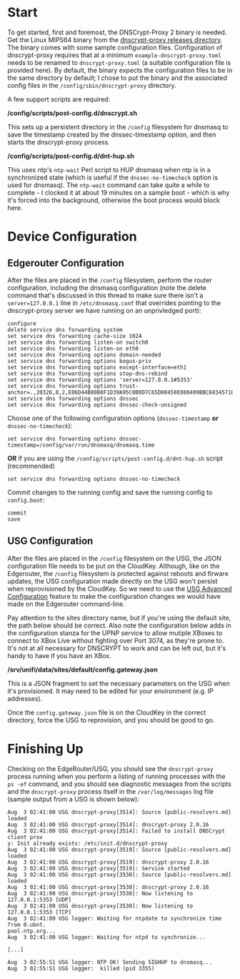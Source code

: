 # Start

To get started, first and foremost, the DNSCrypt-Proxy 2 binary is needed. Get the Linux MIPS64 binary from the [dnscrypt-proxy releases directory](https://github.com/jedisct1/dnscrypt-proxy/releases). The binary comes with some sample configuration files. Configuration of dnscrypt-proxy requires that at a minimum `example-dnscrypt-proxy.toml` needs to be renamed to `dnscrypt-proxy.toml` (a suitable configuration file is provided here). By default, the binary expects the configuration files to be in the same directory by default; I chose to put the binary and the associated config files in the `/config/sbin/dnscrypt-proxy` directory.

A few support scripts are required:

**/config/scripts/post-config.d/dnscrypt.sh**

This sets up a persistent directory in the `/config` filesystem for dnsmasq to save the timestamp created by the dnssec-timestamp option, and then starts the dnscrypt-proxy process.

**/config/scripts/post-config.d/dnt-hup.sh**

This uses ntp's `ntp-wait` Perl script to HUP dnsmasq when ntp is in a synchronized state (which is useful if the `dnssec-no-timecheck` option is used for dnsmasq). The `ntp-wait` command can take quite a while to complete - I clocked it at about 19 minutes on a sample boot - which is why it's forced into the background, otherwise the boot process would block here.

# Device Configuration

## Edgerouter Configuration

After the files are placed in the `/config` filesystem, perform the router configuration, including the dnsmasq configuration (note the delete command that's discussed in this thread to make sure there isn't a `server=127.0.0.1` line in `/etc/dnsmasq.conf` that overrides pointing to the dnscrypt-proxy server we have running on an unprivledged port):

```
configure
delete service dns forwarding system
set service dns forwarding cache-size 1024
set service dns forwarding listen-on switch0
set service dns forwarding listen-on eth0
set service dns forwarding options domain-needed
set service dns forwarding options bogus-priv
set service dns forwarding options except-interface=eth1
set service dns forwarding options stop-dns-rebind
set service dns forwarding options 'server=127.0.0.1#5353'
set service dns forwarding options trust-anchor=.,20326,8,2,E06D44B80B8F1D39A95C0B0D7C65D08458E880409BBC683457104237C7F8EC8D
set service dns forwarding options dnssec
set service dns forwarding options dnssec-check-unsigned
```

Choose one of the following configuration options (`dnssec-timestamp` **or** `dnssec-no-timecheck`):
 
```
set service dns forwarding options dnssec-timestamp=/config/var/run/dnsmasq/dnsmasq.time
```

**OR** if you are using the `/config/scripts/post-config.d/dnt-hup.sh` script (recommended)

```
set service dns forwarding options dnssec-no-timecheck
```

Commit changes to the running config and save the running config to `config.boot`:

```
commit
save
```

## USG Configuration

After the files are placed in the `/config` filesystem on the USG, the JSON configuration file needs to be put on the CloudKey. Although, like on the Edgerouter, the `/config` filesystem is protected against reboots and firware updates, the USG configuration made directly on the USG won't persist when reprovisioned by the CloudKey. So we need to use the [USG Advanced Configuration](https://help.ubnt.com/hc/en-us/articles/215458888-UniFi-USG-Advanced-Configuration) feature to make the configuration changes we would have made on the Edgerouter command-line.

Pay attention to the sites directory name, but if you're using the default site, the path below should be correct. Also note the configuration below adds in the configuration stanza for the UPNP service to allow mutiple XBoxes to connect to XBox Live without fighting over Port 3074, as they're prone to. It's not at all necessary for DNSCRYPT to work and can be left out, but it's handy to have if you have an XBox.

**/srv/unifi/data/sites/default/config.gateway.json**

This is a JSON fragment to set the necessary parameters on the USG when it's provisioned. It may need to be edited for your environment (e.g. IP addresses).

Once the `config.gateway.json` file is on the CloudKey in the correct directory, force the USG to reprovision, and you should be good to go.

# Finishing Up

Checking on the EdgeRouter/USG, you should see the `dnscrypt-proxy` process running when you perform a listing of running processes with the `ps -ef` command, and you should see diagnostic messages from the scripts and the `dnscrypt-proxy` process itself in the `/var/log/messages` log file (sample output from a USG is shown below):
 
```
Aug  3 02:41:00 USG dnscrypt-proxy[3514]: Source [public-resolvers.md] loaded
Aug  3 02:41:00 USG dnscrypt-proxy[3514]: dnscrypt-proxy 2.0.16
Aug  3 02:41:00 USG dnscrypt-proxy[3514]: Failed to install DNSCrypt client prox
y: Init already exists: /etc/init.d/dnscrypt-proxy
Aug  3 02:41:00 USG dnscrypt-proxy[3519]: Source [public-resolvers.md] loaded
Aug  3 02:41:00 USG dnscrypt-proxy[3519]: dnscrypt-proxy 2.0.16
Aug  3 02:41:00 USG dnscrypt-proxy[3519]: Service started
Aug  3 02:41:00 USG dnscrypt-proxy[3530]: Source [public-resolvers.md] loaded
Aug  3 02:41:00 USG dnscrypt-proxy[3530]: dnscrypt-proxy 2.0.16
Aug  3 02:41:00 USG dnscrypt-proxy[3530]: Now listening to 127.0.0.1:5353 [UDP]
Aug  3 02:41:00 USG dnscrypt-proxy[3530]: Now listening to 127.0.0.1:5353 [TCP]
Aug  3 02:41:00 USG logger: Waiting for ntpdate to synchronize time from 0.ubnt.
pool.ntp.org...
Aug  3 02:41:00 USG logger: Waiting for ntpd to synchronize...

[...]

Aug  3 02:55:51 USG logger: NTP OK! Sending SIGHUP to dnsmasq...
Aug  3 02:55:51 USG logger:  killed (pid 3355)
```
